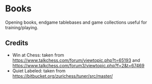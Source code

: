 # Books

Opening books, endgame tablebases and game collections useful for training/playing.

## Credits

- Win at Chess: taken from https://www.talkchess.com/forum/viewtopic.php?t=65193 and https://www.talkchess.com/forum3/viewtopic.php?f=2&t=67469
- Quiet Labeled: taken from https://bitbucket.org/zurichess/tuner/src/master/
